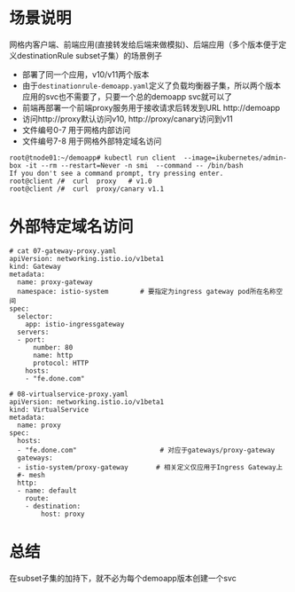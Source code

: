 # 场景说明
网格内客户端、前端应用(直接转发给后端来做模拟)、后端应用（多个版本便于定义destinationRule subset子集）的场景例子

- 部署了同一个应用，v10/v11两个版本
- 由于`destinationrule-demoapp.yaml`定义了负载均衡器子集，所以两个版本应用的svc也不需要了，只要一个总的demoapp svc就可以了
- 前端再部署一个前端proxy服务用于接收请求后转发到URL http://demoapp 
- 访问http://proxy默认访问v10,  http://proxy/canary访问到v11
- 文件编号0-7 用于网格内部访问
- 文件编号7-8 用于网格外部特定域名访问
```
root@tnode01:~/demoapp# kubectl run client  --image=ikubernetes/admin-box -it --rm --restart=Never -n smi  --command -- /bin/bash
If you don't see a command prompt, try pressing enter.
root@client /#  curl  proxy   # v1.0
root@client /#  curl  proxy/canary v1.1
```


# 外部特定域名访问
```
# cat 07-gateway-proxy.yaml
apiVersion: networking.istio.io/v1beta1
kind: Gateway
metadata:
  name: proxy-gateway
  namespace: istio-system        # 要指定为ingress gateway pod所在名称空间
spec:
  selector:
    app: istio-ingressgateway
  servers:
  - port:
      number: 80
      name: http
      protocol: HTTP
    hosts:
    - "fe.done.com"
```


```
# 08-virtualservice-proxy.yaml
apiVersion: networking.istio.io/v1beta1
kind: VirtualService
metadata:
  name: proxy
spec:
  hosts:
  - "fe.done.com"                     # 对应于gateways/proxy-gateway
  gateways:
  - istio-system/proxy-gateway       # 相关定义仅应用于Ingress Gateway上
  #- mesh
  http:
  - name: default
    route:
    - destination:
        host: proxy

```
# 总结
在subset子集的加持下，就不必为每个demoapp版本创建一个svc


